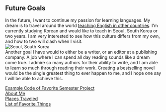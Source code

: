  ## Future Goals
 
 In the future, I want to continue my passion for learning languages. My dream is to travel around the world [teaching English in other countries](https://www.teachaway.com/teach-english-abroad). I'm currently studying Korean and would like to teach in Seoul, South Korea or two years. I am very interested to see how this culture differs from my own, and how to two will clash when I visit.   
  ![Seoul, South Korea](https://upload.wikimedia.org/wikipedia/commons/thumb/8/81/Seoul_%28175734251%29.jpeg/142px-Seoul_%28175734251%29.jpeg)  
  Another goal I have would to either be a writer, or an editor at a publishing company. A job where I can spend all day reading sounds like a dream come true. I admire so many authors for their ability to write, and I am able to learn so much through reading their work. Creating a bestselling novel would be the single greatest thing to ever happen to me, and I hope one say I will be able to achieve this.
  
[Example Code of Favorite Semester Project](PROJECTS.md)  
[About Me](README.md)  
[Places Traveled](TRAVELIST.md)  
[List of Favorite Things](FAVORITES.md) 
